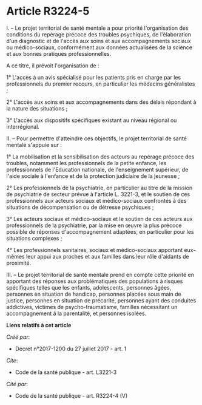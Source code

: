 # Article R3224-5

I. – Le projet territorial de santé mentale a pour priorité l'organisation des conditions du repérage précoce des troubles
psychiques, de l'élaboration d'un diagnostic et de l'accès aux soins et aux accompagnements sociaux ou médico-sociaux,
conformément aux données actualisées de la science et aux bonnes pratiques professionnelles.

A ce titre, il prévoit l'organisation de :

1° L'accès à un avis spécialisé pour les patients pris en charge par les professionnels du premier recours, en particulier
les médecins généralistes ;

2° L'accès aux soins et aux accompagnements dans des délais répondant à la nature des situations ;

3° L'accès aux dispositifs spécifiques existant au niveau régional ou interrégional.

II. – Pour permettre d'atteindre ces objectifs, le projet territorial de santé mentale s'appuie sur :

1° La mobilisation et la sensibilisation des acteurs au repérage précoce des troubles, notamment les professionnels de la
petite enfance, les professionnels de l'Education nationale, de l'enseignement supérieur, de l'aide sociale à l'enfance et de
la protection judiciaire de la jeunesse ;

2° Les professionnels de la psychiatrie, en particulier au titre de la mission de psychiatrie de secteur prévue à l'article
L. 3221-3, et le soutien de ces professionnels aux acteurs sociaux et médico-sociaux confrontés à des situations de
décompensation ou de détresse psychiques ;

3° Les acteurs sociaux et médico-sociaux et le soutien de ces acteurs aux professionnels de la psychiatrie, par la mise en
œuvre la plus précoce possible de réponses d'accompagnement adaptées, en particulier pour les situations complexes ;

4° Les professionnels sanitaires, sociaux et médico-sociaux apportant eux-mêmes leur appui aux proches et aux familles dans
leur rôle d'aidants de proximité.

III. – Le projet territorial de santé mentale prend en compte cette priorité en apportant des réponses aux problématiques des
populations à risques spécifiques telles que les enfants, adolescents, personnes âgées, personnes en situation de handicap,
personnes placées sous main de justice, personnes en situation de précarité, personnes ayant des conduites addictives,
victimes de psycho-traumatisme, familles nécessitant un accompagnement à la parentalité, et personnes isolées.

**Liens relatifs à cet article**

_Créé par_:

  - Décret n°2017-1200 du 27 juillet 2017 - art. 1

_Cite_:

  - Code de la santé publique - art. L3221-3

_Cité par_:

  - Code de la santé publique - art. R3224-4 (V)
